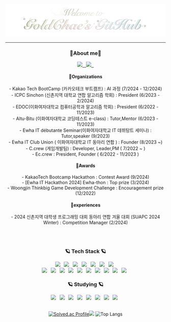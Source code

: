<div align="center">
  <img src="./main2.gif" />
</div>

---

<h3 align="center">🌷About me🌷</h3>
<div align="center">
  <!--블로그-->
  <a href="https://junggoldchae-coding.tistory.com">
    <img src="https://img.shields.io/badge/tistory-000000?style=for-the-badge&logo=velog&logoColor=white" />
    &nbsp
  </a>
  <a href="https://skitter-variraptor-bf5.notion.site/dc04b834fc7f4aa1ad0ddaf4e67ba0be?pvs=4">
    <img src="https://img.shields.io/badge/Bucket List-000000?style=for-the-badge&logo=notion&logoColor=white" />
    &nbsp
  </a>
  <h4>📍Organizations </h4>
  - Kakao Tech BootCamp (카카오테크 부트캠프) : AI 과정 (7/2024 - 12/2024) 
  <br>
  - ICPC Sinchon (신촌지역 대학교 연합 알고리즘 학회) : President (6/2023 - 2/2024) 
  <br>
  - EDOC(이화여자대학교 컴퓨터공학과 알고리즘 학회) : President (6/2022 - 11/2023) 
  <br>
  - Altu-Bitu (이화여자대학교 코딩테스트 e-class) : Tutor,Mentor (6/2023 - 11/2023)
   <br>
  - Ewha IT débutante Seminar(이화여자대학교 IT 데뷔탕트 세미나) : Tutor,speaker (9/2023)
  <br>
  - Ewha IT Club Union ( 이화여자대학교 IT 동아리 연합 ) : Founder (8/2023 ~)
  <br>
  - C.crew (게임개발팀) : Developer, Leader,PM ( 7/2022 ~ )
  <br>
  - Ec.crew : President, Founder ( 6/2022 - 11/2023 )
  
  
<br>
  <h4>📍Awards</h4>
   - KakaoTech Bootcamp Hackathon : Contest Award (9/2024) 
  <div>
  - [Ewha IT Hackathon 2024] Ewha-thon : Top prize (3/2024) 
   <br>
  - Woongjin Thinkbig Game Development Challenge : Encouragement prize (12/2022) 
  <div>
    
  <h4>📍experiences</h4>
  - 2024 신촌지역 대학생 프로그래밍 대회 동아리 연합 겨울 대회 (SUAPC 2024 Winter) : Competition Manager
(2/2024) 
   <br>
  </div>
</div>

<br><br>
<!--내용 부분-->
<h3 align="center">🪐 Tech Stack 🪐</h3>
<div align="center">
  <!--python/html/css/js/java/C# / c++-->

<img src="https://img.shields.io/badge/python-3670A0?style=for-the-badge&logo=python&logoColor=ffdd54" /> 
&nbsp
  <img src="https://img.shields.io/badge/html5-E34F26.svg?style=for-the-badge&logo=html5&logoColor=white" />
  &nbsp
  <img src="https://img.shields.io/badge/css3-1572B6.svg?style=for-the-badge&logo=css3&logoColor=white" />
  &nbsp
   <img src="https://img.shields.io/badge/javascript-F7DF1E.svg?style=for-the-badge&logo=javascript&logoColor=20232a" />
   &nbsp
  
  <img src="https://img.shields.io/badge/java-150458.svg?style=for-the-badge" />
  &nbsp
  <img src="https://img.shields.io/badge/c%23-4d77cf.svg?style=for-the-badge&logo=csharp&logoColor=white" />
  &nbsp
  <img src="https://img.shields.io/badge/c++-00599C.svg?style=for-the-badge&logo=cplusplus&logoColor=white" />
  &nbsp

  <!-- 유니티 / git/ github / vscode /intellij / 노션 / 피그마 / 프로크리에이트 / 블렌더 / clipstudio -->

  <br>
<img src="https://img.shields.io/badge/unity-000000.svg?style=for-the-badge&logo=unity&logoColor=white" />
&nbsp
  <img src="https://img.shields.io/badge/git-F05033.svg?style=for-the-badge&logo=git&logoColor=white" />
  &nbsp
  <img src="https://img.shields.io/badge/github-181717.svg?style=for-the-badge&logo=github&logoColor=white" />
  &nbsp
    <img src="https://img.shields.io/badge/VSCode-2C2C32.svg?style=for-the-badge&logo=visual-studio-code&logoColor=22ABF3" />
    &nbsp
  <img src="https://img.shields.io/badge/intellij-000000.svg?style=for-the-badge&logo=intellijidea&logoColor=white" />
  &nbsp

  <img src="https://img.shields.io/badge/Notion-F3F3F3.svg?style=for-the-badge&logo=notion&logoColor=black" />
  &nbsp
  <img src="https://img.shields.io/badge/figma-F24E1E.svg?style=for-the-badge&logo=figma&logoColor=white" />
  &nbsp
  <img src="https://img.shields.io/badge/Blender-E87D0D.svg?style=for-the-badge&logo=blender&logoColor=white" />
  &nbsp
  <img src="https://img.shields.io/badge/procreate-000000.svg?style=for-the-badge" />
  &nbsp
    <img src="https://img.shields.io/badge/jupyter-2C2C32.svg?style=for-the-badge&logo=jupyter&logoColor=F37726" />
    &nbsp

</div>

<h3 align="center">🪐 Studying 🪐</h3>
<div align="center">
  <!--리액트/타입스크립트/latex(overleaf)/랭체인/cuda/-->
  <img src="https://img.shields.io/badge/react-20232a.svg?style=for-the-badge&logo=react&logoColor=61DAFB" />
  &nbsp
  <img src="https://img.shields.io/badge/typescript-007ACC.svg?style=for-the-badge&logo=typescript&logoColor=white" />
  &nbsp
  <img src="https://img.shields.io/badge/latex-008080.svg?style=for-the-badge&logo=latex&logoColor=61DAFB" />
  &nbsp
  <img src="https://img.shields.io/badge/overleaf-47A141.svg?style=for-the-badge&logo=overleaf&logoColor=61DAFB" />
  &nbsp
  <img src="https://img.shields.io/badge/LLM-000000.svg?style=for-the-badge" />
  &nbsp
  <img src="https://img.shields.io/badge/Langchain-412991.svg?style=for-the-badge&logo=openai&logoColor=white" />
  &nbsp
  <img src="https://img.shields.io/badge/cuda-3ECC5F.svg?style=for-the-badge" />
  &nbsp
    <img src="https://img.shields.io/badge/mysql-4479A1.svg?style=for-the-badge&logo=mysql&logoColor=white" />
&nbsp
</div>

<br>

<div align="center">
  
[![Solved.ac Profile](http://mazassumnida.wtf/api/v2/generate_badge?boj=celina324)](https://solved.ac/celina324/)<img src="http://mazandi.herokuapp.com/api?handle=celina324&theme=dark"/>
![Top Langs](https://github-readme-stats.vercel.app/api/top-langs/?username=Goldchae&&hide_progress=true)

<!--![ GitHub stats](https://github-readme-stats.vercel.app/api?username=Goldchae&show_icons=true&theme=radical)-->
</div>
